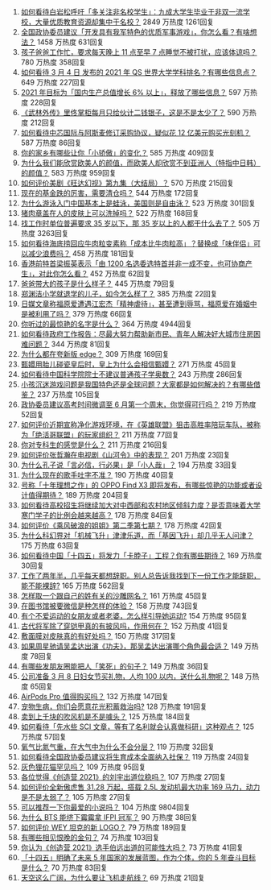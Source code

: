 1. [如何看待白岩松呼吁「多关注非名校学生」：九成大学生毕业于非双一流学校，大量优质教育资源却集中于名校？](https://www.zhihu.com/question/447502298) 2849 万热度 1261回复
1. [全国政协委员建议「开发具有我军特色的优质军事游戏」，你怎么看？有啥想法？](https://www.zhihu.com/question/447713024) 1458 万热度 631回复
1. [孩子爸爸工作忙，要求每天晚上 11 点至早 7 点睡觉不被打扰，应该体谅吗？](https://www.zhihu.com/question/445300705) 780 万热度 358回复
1. [如何看待 3 月 4 日 发布的 2021 年 QS 世界大学学科排名？有哪些信息点？](https://www.zhihu.com/question/400513576) 649 万热度 227回复
1. [2021 年目标为「国内生产总值增长 6% 以上」，释放了哪些信息？](https://www.zhihu.com/question/447676515) 597 万热度 228回复
1. [《武林外传》里佟掌柜每月只给伙计二钱银子，这是不是太少了？](https://www.zhihu.com/question/46548040) 590 万热度 212回复
1. [如何看待中芯国际与阿斯麦修订采购协议，疑似花 12 亿美元购买光刻机？](https://www.zhihu.com/question/447504157) 587 万热度 86回复
1. [你的家乡有哪些让你「小骄傲」的变化？](https://www.zhihu.com/question/447184809) 585 万热度 409回复
1. [为什么我们能欣赏欧美人的颜值，而欧美人却欣赏不到亚洲人（特指中日韩）的颜值？](https://www.zhihu.com/question/287635027) 583 万热度 959回复
1. [如何评价美剧《旺达幻视》第九集（大结局）？](https://www.zhihu.com/question/446803617) 570 万热度 215回复
1. [现在的基金跌的厉害，需要清仓吗？](https://www.zhihu.com/question/446437369) 544 万热度 172回复
1. [为什么游泳入门中国基本上是蛙泳，美国则是自由泳？](https://www.zhihu.com/question/21555620) 523 万热度 301回复
1. [猪肉章盖在人的皮肤上可以洗掉吗？](https://www.zhihu.com/question/447167970) 522 万热度 168回复
1. [找工作时单位普遍要求 35 岁以下，那 35 岁以上的人都干什么去了？](https://www.zhihu.com/question/283474944) 505 万热度 3263回复
1. [如何看待海底捞回应牛肉粒变素称「成本比牛肉粒高」？替换成「味伴侣」可以减少浪费吗？](https://www.zhihu.com/question/447743878) 458 万热度 181回复
1. [香港前特首梁振英表示「由 1200 名选委选特首并非一成不变，也可协商产生」，对此你怎么看？](https://www.zhihu.com/question/447634801) 452 万热度 62回复
1. [爸爸带大的孩子是什么样子？](https://www.zhihu.com/question/447602960) 445 万热度 79回复
1. [郑渊洁小学就退学的儿子，如今怎么样了？](https://www.zhihu.com/question/420244905) 385 万热度 22回复
1. [日媒文章称福原爱遭遇江宏杰「精神虐待」，甚至遭到辱骂，福原爱在婚姻中是被利用了吗？](https://www.zhihu.com/question/447558400) 379 万热度 66回复
1. [你听过的最惊艳的名字是什么？](https://www.zhihu.com/question/265694919) 364 万热度 4944回复
1. [如何看待政府工作报告：尽最大努力帮助新市民、青年人解决好大城市住房困难问题？](https://www.zhihu.com/question/447683130) 344 万热度 81回复
1. [为什么都在夸新版 edge？](https://www.zhihu.com/question/385302999) 309 万热度 169回复
1. [甄嬛用胎儿碰瓷皇后时，皇上为什么会相信甄嬛？](https://www.zhihu.com/question/447167897) 271 万热度 45回复
1. [如何看待中国科学院院士不建议普通孩子学奥数？](https://www.zhihu.com/question/447598462) 243 万热度 286回复
1. [小孩沉迷游戏问题是我国特色还是全球问题？大家都是如何解决的？有哪些借鉴？](https://www.zhihu.com/question/447393189) 237 万热度 105回复
1. [政协委员建议高考时间微调至 6 月第一个周末，你觉得可行吗？](https://www.zhihu.com/question/447599285) 219 万热度 52回复
1. [如何评价近期宣称净化游戏环境，在《英雄联盟》狙击高胜率陪玩车队，被称为「绝活哥联盟」的玩家组织？](https://www.zhihu.com/question/446977830) 211 万热度 77回复
1. [你对专科生的感觉是什么？](https://www.zhihu.com/question/436236719) 211 万热度 216回复
1. [如何评价张哲瀚在电视剧《山河令》中的表现？](https://www.zhihu.com/question/445942088) 201 万热度 23回复
1. [为什么孔子说「言必信，行必果」是「小人哉」？](https://www.zhihu.com/question/447456514) 194 万热度 33回复
1. [为什么现在的歌手吐字不准？](https://www.zhihu.com/question/444895561) 190 万热度 40回复
1. [号称「十年理想之作」的 OPPO Find X3 即将发布，有哪些惊艳的功能或者设计值得期待？](https://www.zhihu.com/question/447018773) 189 万热度 204回复
1. [如何看待高校招生将继续加大对中西部和农村地区倾斜力度？是否意味着大学寒门学子的比例会越来越高？](https://www.zhihu.com/question/447689879) 178 万热度 84回复
1. [如何评价《乘风破浪的姐姐》第二季第七期？](https://www.zhihu.com/question/447701647) 178 万热度 42回复
1. [为什么科幻界对「机械飞升」津津乐道，而「基因飞升」却几乎无人问津？](https://www.zhihu.com/question/441417478) 175 万热度 63回复
1. [如何看待中国「十四五」将发力「卡脖子」工程？你有哪些期待？](https://www.zhihu.com/question/447374901) 169 万热度 30回复
1. [工作了两年半，几乎每天都想辞职。别人总告诉我找到下一份工作才能辞职，能不能裸辞?](https://www.zhihu.com/question/424561981) 165 万热度 562回复
1. [怎样取一个跟自己的姓有关的沙雕网名？](https://www.zhihu.com/question/447273744) 161 万热度 45回复
1. [在图书馆被要微信是种怎样的体验？](https://www.zhihu.com/question/363156843) 158 万热度 743回复
1. [有个不爱运动的女朋友或者老婆，怎么样引导她运动?](https://www.zhihu.com/question/279354545) 154 万热度 95回复
1. [古代将军除了穿铠甲真的有披风吗，作用何在？](https://www.zhihu.com/question/447145533) 152 万热度 41回复
1. [敷面膜对皮肤真的有好处吗？](https://www.zhihu.com/question/391377441) 150 万热度 317回复
1. [如果周星驰请吴孟达出演《功夫》，那吴孟达出演哪个角色最合适？](https://www.zhihu.com/question/446992925) 149 万热度 78回复
1. [有哪些发朋友圈能把人「笑死」的句子？](https://www.zhihu.com/question/447348553) 149 万热度 36回复
1. [公司准备 3 月 8 日妇女节买礼物，人均 100 以内，送什么礼物呢？](https://www.zhihu.com/question/445284756) 148 万热度 65回复
1. [AirPods Pro 值得购买吗？](https://www.zhihu.com/question/352991503) 132 万热度 147回复
1. [宠物生病，你们会愿意花光积蓄救治吗?](https://www.zhihu.com/question/425005227) 128 万热度 191回复
1. [卖到上千块的吹风机是不是噱头？](https://www.zhihu.com/question/437185776) 125 万热度 184回复
1. [如何看待「先水些 SCI 文章，等有了名利就会认真做科研」这种观点？](https://www.zhihu.com/question/447208754) 125 万热度 57回复
1. [氧气比氮气重，在大气中为什么不会分层？](https://www.zhihu.com/question/447442889) 119 万热度 32回复
1. [如何看待全国政协委员建议将生育成本全面纳入社保？](https://www.zhihu.com/question/447719402) 119 万热度 24回复
1. [灰色狸花猫罕见吗？](https://www.zhihu.com/question/339386346) 109 万热度 95回复
1. [各位觉得《创造营 2021》的刘宇出道位稳吗？](https://www.zhihu.com/question/447579155) 107 万热度 27回复
1. [如何评价全新傲虎售 31.28 万起，搭载 2.5L 发动机最大功率 169 马力，动力是不是太弱了？](https://www.zhihu.com/question/447556921) 105 万热度 27回复
1. [可以推荐一下你最爱的小说吗？](https://www.zhihu.com/question/421140236) 104 万热度 9804回复
1. [为什么 BTS 能挤下霉霉拿 IFPI 冠军？](https://www.zhihu.com/question/447662670) 90 万热度 38回复
1. [如何评价 WEY 坦克的新 LOGO？](https://www.zhihu.com/question/447693450) 79 万热度 189回复
1. [有哪些相见恨晚的金句？](https://www.zhihu.com/question/353658227) 74 万热度 103回复
1. [你认为《创造营 2021》选手伯远出道的可能性大吗？](https://www.zhihu.com/question/445478825) 73 万热度 41回复
1. [「十四五」明确了未来 5 年国家的发展蓝图，作为个体，你的 5 年奋斗目标是什么？](https://www.zhihu.com/question/447189057) 70 万热度 83回复
1. [天空这么广阔，为什么要让飞机走航线？](https://www.zhihu.com/question/47230743) 69 万热度 21回复